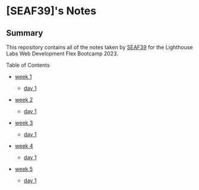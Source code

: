 # [SEAF39]'s Notes

## Summary 

This repository contains all of the notes taken by [SEAF39](https://github.com/SEAF39) for the Lighthouse Labs Web Development Flex Bootcamp 2023.

Table of Contents

* [week 1](/week_1)
  * [day 1](/week_1/day_1)
  
* [week 2](/week_2)
  * [day 1](/week_2/day_1)

* [week 3](/week_3)
  * [day 1](/week_3/day_1)

* [week 4](/week_4)
  * [day 1](/week_4/day_1)

* [week 5](/week_5)
  * [day 1](/week_5/day_1)  